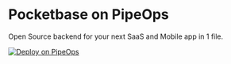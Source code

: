 # Pocketbase on PipeOps

Open Source backend for your next SaaS and Mobile app in 1 file.

[![Deploy on PipeOps](https://pub-a1fbf367a4cd458487cfa3f29154ac93.r2.dev/Default.png)](#)
